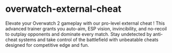 # overwatch-external-cheat
Elevate your Overwatch 2 gameplay with our pro-level external cheat ! This advanced trainer grants you auto-aim, ESP vision, invincibility, and no-recoil to outplay opponents and dominate every match. Stay undetected by anti-cheat systems and take control of the battlefield with unbeatable cheats designed for competitive edge and fun.
